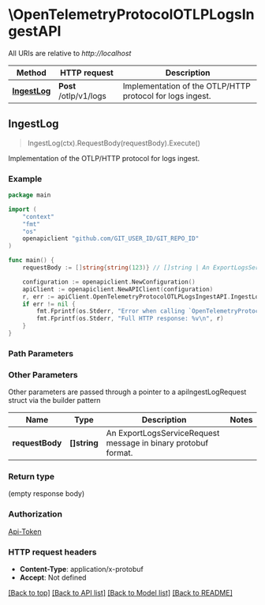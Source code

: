 # \OpenTelemetryProtocolOTLPLogsIngestAPI

All URIs are relative to *http://localhost*

Method | HTTP request | Description
------------- | ------------- | -------------
[**IngestLog**](OpenTelemetryProtocolOTLPLogsIngestAPI.md#IngestLog) | **Post** /otlp/v1/logs | Implementation of the OTLP/HTTP protocol for logs ingest.



## IngestLog

> IngestLog(ctx).RequestBody(requestBody).Execute()

Implementation of the OTLP/HTTP protocol for logs ingest.



### Example

```go
package main

import (
    "context"
    "fmt"
    "os"
    openapiclient "github.com/GIT_USER_ID/GIT_REPO_ID"
)

func main() {
    requestBody := []string{string(123)} // []string | An ExportLogsServiceRequest message in binary protobuf format.

    configuration := openapiclient.NewConfiguration()
    apiClient := openapiclient.NewAPIClient(configuration)
    r, err := apiClient.OpenTelemetryProtocolOTLPLogsIngestAPI.IngestLog(context.Background()).RequestBody(requestBody).Execute()
    if err != nil {
        fmt.Fprintf(os.Stderr, "Error when calling `OpenTelemetryProtocolOTLPLogsIngestAPI.IngestLog``: %v\n", err)
        fmt.Fprintf(os.Stderr, "Full HTTP response: %v\n", r)
    }
}
```

### Path Parameters



### Other Parameters

Other parameters are passed through a pointer to a apiIngestLogRequest struct via the builder pattern


Name | Type | Description  | Notes
------------- | ------------- | ------------- | -------------
 **requestBody** | **[]string** | An ExportLogsServiceRequest message in binary protobuf format. | 

### Return type

 (empty response body)

### Authorization

[Api-Token](../README.md#Api-Token)

### HTTP request headers

- **Content-Type**: application/x-protobuf
- **Accept**: Not defined

[[Back to top]](#) [[Back to API list]](../README.md#documentation-for-api-endpoints)
[[Back to Model list]](../README.md#documentation-for-models)
[[Back to README]](../README.md)

